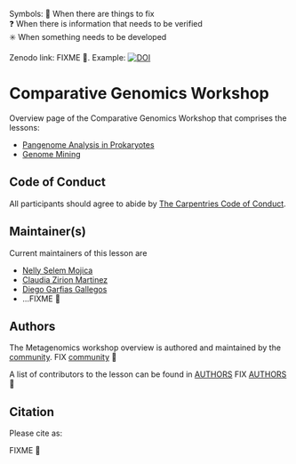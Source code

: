 Symbols: 
  💢 When there are things to fix  
  ❓ When there is information that needs to be verified  
  ✳️ When something needs to be developed


Zenodo link: FIXME :anger:. Example: [![DOI](https://zenodo.org/badge/DOI/10.5281/zenodo.4285900.svg)](https://doi.org/10.5281/zenodo.4285900)

# Comparative Genomics Workshop

Overview page of the Comparative Genomics Workshop that comprises the lessons:

- [Pangenome Analysis in Prokaryotes](https://paumayell.github.io/pangenomics/)
- [Genome Mining](https://axelramosgarcia.github.io/Genome-Mining/)


## Code of Conduct

All participants should agree to abide by [The Carpentries Code of Conduct](https://docs.carpentries.org/topic_folders/policies/index_coc.html).

## Maintainer(s)

Current maintainers of this lesson are

* [Nelly Selem Mojica](https://github.com/nselem)
* [Claudia Zirion Martinez](https://github.com/Czirion)
* [Diego Garfias Gallegos](https://github.com/Bedxxe)
* ...FIXME :anger:

## Authors

The Metagenomics workshop overview is authored and maintained by the [community](https://github.com/carpentries-incubator/metagenomics-workshop/network/members). FIX [community](https://github.com/carpentries-incubator/metagenomics-workshop/network/members) :anger:

A list of contributors to the lesson can be found in [AUTHORS](AUTHORS) FIX [AUTHORS](AUTHORS) :anger:

## Citation

Please cite as:

FIXME :anger:
